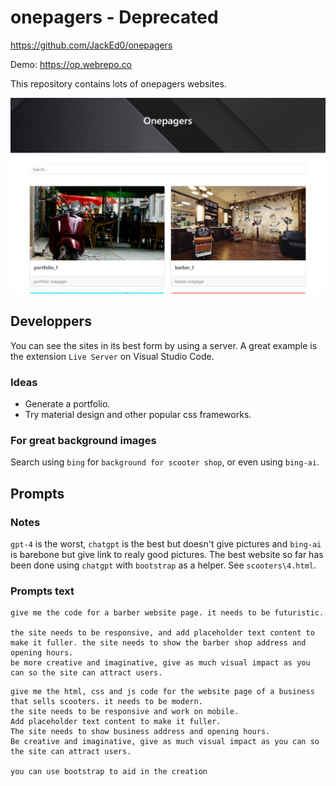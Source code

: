 # onepagers - Deprecated

<https://github.com/JackEd0/onepagers>

Demo: <https://op.webrepo.co>

This repository contains lots of onepagers websites.

![cover](cover.jpeg)

## Developpers

You can see the sites in its best form by using a server. A great example is the extension `Live Server` on Visual Studio Code.

### Ideas

- Generate a portfolio.
- Try material design and other popular css frameworks.

### For great background images

Search using `bing` for `background for scooter shop`, or even using `bing-ai`.

## Prompts

### Notes

`gpt-4` is the worst, `chatgpt` is the best but doesn't give pictures and `bing-ai` is barebone but give link to realy good pictures.
The best website so far has been done using `chatgpt` with `bootstrap` as a helper. See `scooters\4.html`.

### Prompts text

```text
give me the code for a barber website page. it needs to be futuristic.

the site needs to be responsive, and add placeholder text content to make it fuller. the site needs to show the barber shop address and opening hours.
be more creative and imaginative, give as much visual impact as you can so the site can attract users.
```

```text
give me the html, css and js code for the website page of a business that sells scooters. it needs to be modern.
the site needs to be responsive and work on mobile.
Add placeholder text content to make it fuller.
The site needs to show business address and opening hours.
Be creative and imaginative, give as much visual impact as you can so the site can attract users.

you can use bootstrap to aid in the creation
```
